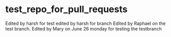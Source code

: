# test_repo_for_pull_requests

Edited by harsh for test
edited by harsh for branch
Edited by Raphael on the test branch.
Edited by Mary on June 26 monday
for testing the testbranch